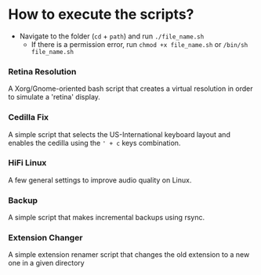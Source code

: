 # How to execute the scripts?

* Navigate to the folder (`cd` + `path`) and run `./file_name.sh`
  * If there is a permission error, run `chmod +x file_name.sh` or `/bin/sh file_name.sh`


###  Retina Resolution

   A Xorg/Gnome-oriented bash script that creates a virtual resolution in order to simulate a 'retina' display.
  

###  Cedilla Fix

   A simple script that selects the US-International keyboard layout and enables the cedilla using the ```' + c``` keys combination.
   
   
### HiFi Linux

   A few general settings to improve audio quality on Linux.
   
   
### Backup

   A simple script that makes incremental backups using rsync.
   
   
### Extension Changer

   A simple extension renamer script that changes the old extension to a new one in a given directory
